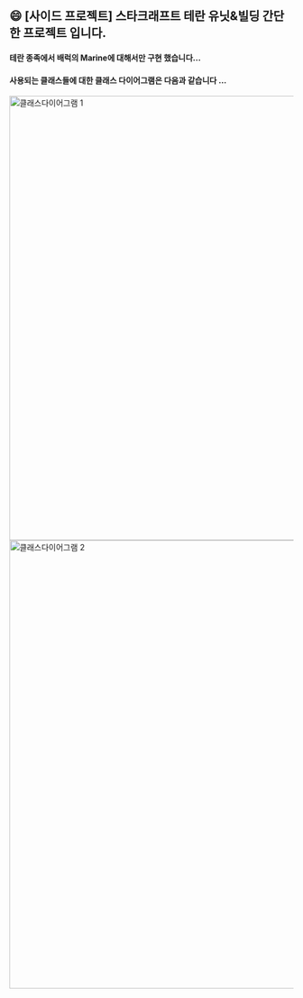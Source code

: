 ## :smile: [사이드 프로젝트] 스타크래프트 테란 유닛&빌딩 간단한 프로젝트 입니다. <br>

#### 테란 종족에서 배럭의 Marine에 대해서만 구현 했습니다...

#### 사용되는 클래스들에 대한 클래스 다이어그램은 다음과 같습니다 ... 


<img width="788" alt="클래스다이어그램 1" src="https://user-images.githubusercontent.com/50076031/90959574-da9bcf80-e4d6-11ea-8033-ecb2e33023b7.PNG">

<img width="795" alt="클래스다이어그램 2" src="https://user-images.githubusercontent.com/50076031/90959578-dc659300-e4d6-11ea-8a94-dd49e540c18c.PNG">
